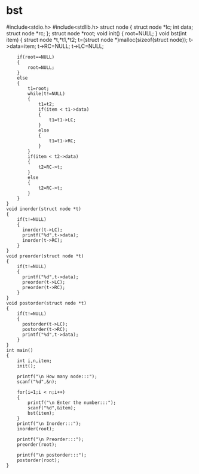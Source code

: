 # bst













#include<stdio.h>
#include<stdlib.h>
	struct node 
	{
		struct node *lc;
		int data;
		struct node *rc;
	};
	struct node *root;
	void init()
	{
		root=NULL;
	}
	void bst(int item)
	{
		struct node *t,*t1,*t2;
		t=(struct node *)malloc(sizeof(struct node));
		t->data=item;
		t->RC=NULL;
		t->LC=NULL;

		if(root==NULL)
		{
			root=NULL;
		}
		else
		{
			t1=root;
			while(t!=NULL)
			{
				t1=t2;
				if(item < t1->data)
				{
					t1=t1->LC;
				}
				else
				{
					t1=t1->RC;
				}
			}
			if(item < t2->data)
			{
				t2=RC->t;
			}
			else
			{
				t2=RC->t;
			}
		}
	}
	void inorder(struct node *t)
	{
		if(t!=NULL)
		{
		  inorder(t->LC);
		  printf("%d",t->data);
		  inorder(t->RC);
		}
	}
	void preorder(struct node *t)
	{
		if(t!=NULL)
		{
		  printf("%d",t->data);
		  preorder(t->LC);
		  preorder(t->RC);
		}
	}
	void postorder(struct node *t)
	{
		if(t!=NULL)
		{
		  postorder(t->LC);
		  postorder(t->RC);
		  printf("%d",t->data);
		}
	}
	int main()
	{
	    int i,n,item;
		init();

		printf("\n How many node:::");
		scanf("%d",&n);

		for(i=1;i < n;i++)
		{
			printf("\n Enter the number:::");
			scanf("%d",&item);
			bst(item);
		}
		printf("\n Inorder:::");
		inorder(root);

		printf("\n Preorder:::");
		preorder(root);

		printf("\n postorder:::");
		postorder(root);
	}
